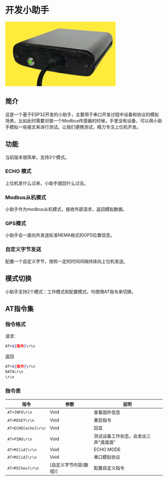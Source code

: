 <!--
 Copyright (C) 2024 wwhai

 This program is free software: you can redistribute it and/or modify
 it under the terms of the GNU Affero General Public License as
 published by the Free Software Foundation, either version 3 of the
 License, or (at your option) any later version.

 This program is distributed in the hope that it will be useful,
 but WITHOUT ANY WARRANTY; without even the implied warranty of
 MERCHANTABILITY or FITNESS FOR A PARTICULAR PURPOSE.  See the
 GNU Affero General Public License for more details.

 You should have received a copy of the GNU Affero General Public License
 along with this program.  If not, see <https://www.gnu.org/licenses/>.
-->

# 开发小助手
![1723272314036](image/readme/1723272314036.png)
## 简介
这是一个基于ESP32开发的小助手，主要用于串口开发过程中设备和协议的模拟场景。比如此时需要对接一个Modbus传感器的时候，手里没有设备，可以用小助手模拟一些报文来进行测试。让我们便携测试，精力专注上位机开发。
## 功能
当前版本很简单，支持3个模式。
### ECHO 模式
上位机发什么过来，小助手就回什么过去。
### Modbus从机模式
小助手作为modbus从机模式，接收外部请求，返回模拟数据。
### GPS模式
小助手会一直向外发送标准NEMA格式的GPS位置信息。
### 自定义字节发送
配置一个自定义字节，按照一定的时间间隔持续向上位机发送。

## 模式切换
小助手支持2个模式：工作模式和配置模式。均使用AT指令来切换。

## AT指令集
### 指令格式
请求:
```sh
AT+${指令}\r\n
```
返回
```sh
AT+${指令}\r\n
DATA\r\n
\r\n
```
### 指令表
| 指令                | 参数                   | 说明                                 |
| ------------------- | ---------------------- | ------------------------------------ |
| `AT+INFO\r\n`       | Void                   | 查看固件信息                         |
| `AT+RESET\r\n`      | Void                   | 重启指令                             |
| `AT+ECHO[echo]\r\n` | Void                   | 回显                                 |
| `AT+PING\r\n`       | Void                   | 测试设备工作状态，会发出三声“滴滴滴” |
| `AT+M1[id]\r\n`     | Void                   | ECHO MODE                            |
| `AT+M2[id]\r\n`     | Void                   | 串口模拟协议                         |
| `AT+M3[hex]\r\n`    | [自定义字节内容(数组)] | 配置自定义指令                       |